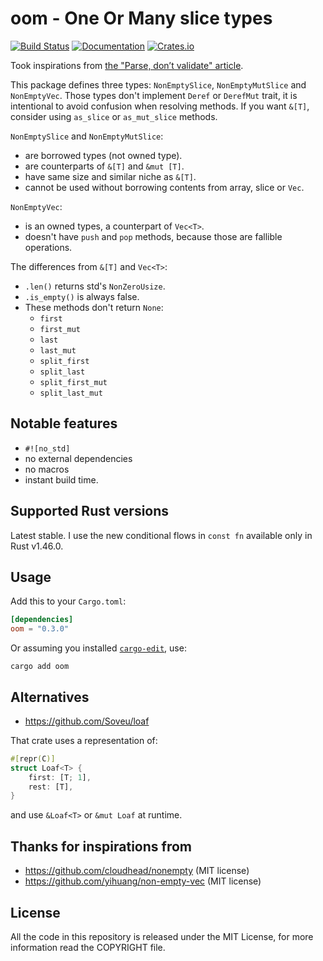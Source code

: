 # oom - One Or Many slice types

[![Build Status][actions-badge]][actions-url]
[![Documentation](https://docs.rs/oom/badge.svg)](https://docs.rs/oom)
[![Crates.io](https://img.shields.io/crates/v/oom.svg)](https://crates.io/crates/oom)

Took inspirations from [the "Parse, don’t validate" article][pdv].

This package defines three types: `NonEmptySlice`, `NonEmptyMutSlice`
and `NonEmptyVec`. Those types don't implement `Deref` or `DerefMut` trait,
it is intentional to avoid confusion when resolving methods.
If you want `&[T]`, consider using `as_slice` or `as_mut_slice` methods.

`NonEmptySlice` and `NonEmptyMutSlice`:

* are borrowed types (not owned type).
* are counterparts of `&[T]` and `&mut [T]`.
* have same size and similar niche as `&[T]`.
* cannot be used without borrowing contents from array, slice or `Vec`.

`NonEmptyVec`:

* is an owned types, a counterpart of `Vec<T>`.
* doesn't have `push` and `pop` methods, because those are fallible operations.

The differences from `&[T]` and `Vec<T>`:
* `.len()` returns std's `NonZeroUsize`.
* `.is_empty()` is always false.
* These methods don't return `None`:
  - `first`
  - `first_mut`
  - `last`
  - `last_mut`
  - `split_first`
  - `split_last`
  - `split_first_mut`
  - `split_last_mut`

## Notable features

* `#![no_std]`
* no external dependencies
* no macros
* instant build time.

## Supported Rust versions

Latest stable. I use the new conditional flows in `const fn` available only in Rust v1.46.0.

## Usage

Add this to your `Cargo.toml`:

```toml
[dependencies]
oom = "0.3.0"
```

Or assuming you installed [`cargo-edit`][edit], use:

```
cargo add oom
```

## Alternatives

* https://github.com/Soveu/loaf

That crate uses a representation of:

```rust
#[repr(C)]
struct Loaf<T> {
    first: [T; 1],
    rest: [T],
}
```

and use `&Loaf<T>` or `&mut Loaf` at runtime.

## Thanks for inspirations from

* https://github.com/cloudhead/nonempty (MIT license)
* https://github.com/yihuang/non-empty-vec (MIT license)

## License

All the code in this repository is released under the MIT License,
for more information read the COPYRIGHT file.

<!-- Reference links -->
[actions-badge]: https://github.com/lzutao/rust-oom/workflows/Rust/badge.svg?branch=master
[actions-url]: https://github.com/lzutao/rust-oom/actions
[edit]: https://github.com/killercup/cargo-edit
[pdv]: https://lexi-lambda.github.io/blog/2019/11/05/parse-don-t-validate/

